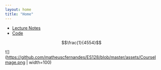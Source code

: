 ```yaml
---
layout: home
title: "Home"
---
```

* [Lecture Notes](./LectureNotes)
* [Code](./code)

$$\frac{1}{4554}$$ 

![](https://github.com/matheuscfernandes/ES128/blob/master/assets/CourseImage.png | width=100)
